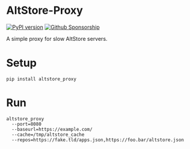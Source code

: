 #  AltStore-Proxy

[![PyPI version](https://badge.fury.io/py/altstore_proxy.svg)](https://badge.fury.io/py/altstore_proxy)
[![Github Sponsorship](https://img.shields.io/badge/support-me-red.svg)](https://github.com/users/rix1337/sponsorship)

A simple proxy for slow AltStore servers.

# Setup

`pip install altstore_proxy`

# Run

```
altstore_proxy
  --port=8080
  --baseurl=https://example.com/
  --cache=/tmp/altstore_cache
  --repos=https://fake.tld/apps.json,https://foo.bar/altstore.json
```

